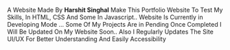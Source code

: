 A Website Made By <b>Harshit Singhal</b>
Make This Portfolio Website To Test My Skills, In HTML, CSS And Some In Javascript..
Website Is Currently in Developing Mode ...
Some Of My Projects Are in Pending Once Completed I Will Be Updated On My Website Soon..
Also I Regularly Updates The Site UI/UX For Better Understanding And Easily Accessibility
